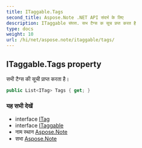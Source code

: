 ```yaml
---
title: ITaggable.Tags
second_title: Aspose.Note .NET API संदर्भ के लिए
description: ITaggable संपत्त. सभ टैग्स क सूच प्रप्त करत है
type: docs
weight: 10
url: /hi/net/aspose.note/itaggable/tags/
---
```

## ITaggable.Tags property

सभी टैग्स की सूची प्राप्त करता है।

```csharp
public List<ITag> Tags { get; }
```

### यह सभी देखें

* interface [ITag](../../itag/)
* interface [ITaggable](../)
* नाम स्थान [Aspose.Note](../../itaggable/)
* सभा [Aspose.Note](../../../)


